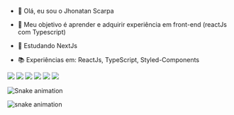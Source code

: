 - 👋 Olá, eu sou o Jhonatan Scarpa
- 👀 Meu objetivo é aprender e adquirir experiência em front-end (reactJs com Typescript)
- 🌱 Estudando NextJs
- 📚 Experiências em: ReactJs, TypeScript, Styled-Components

  <a href="https://github.com/jhonscarpa">
<!-- <picture>
<source
  srcset="https://github-readme-stats.vercel.app/api?username=jhonscarpa&show_icons=true&theme=omni"
  media="(prefers-color-scheme: omni)"
/>
<source
  srcset="https://github-readme-stats.vercel.app/api?username=jhonscarpa&show_icons=true"
  media="(prefers-color-scheme: omni), (prefers-color-scheme: no-preference)"
/>
<img src="https://github-readme-stats.vercel.app/api?username=jhonscarpa&show_icons=true" />
</picture> -->
</div>

<div> 
  <a href="https://www.youtube.com/channel/UCGQen3wU9ONeMX8J_mN_c_A" target="_blank"><img src="https://img.shields.io/badge/YouTube-FF0000?style=for-the-badge&logo=youtube&logoColor=white" target="_blank"></a>
  <a href="https://www.instagram.com/jhonscarpa/" target="_blank"><img src="https://img.shields.io/badge/-Instagram-%23E4405F?style=for-the-badge&logo=instagram&logoColor=white" target="_blank"></a>
 	<a href="https://www.twitch.tv/dertedias" target="_blank"><img src="https://img.shields.io/badge/Twitch-9146FF?style=for-the-badge&logo=twitch&logoColor=white" target="_blank"></a>
 <a href="https://discord.gg/hDrAWqRtF6" target="_blank"><img src="https://img.shields.io/badge/Discord-7289DA?style=for-the-badge&logo=discord&logoColor=white" target="_blank"></a> 
  <a href = "mailto:jhonatan.scarpa@outlook.com"><img src="https://img.shields.io/badge/-Gmail-%23333?style=for-the-badge&logo=gmail&logoColor=white" target="_blank"></a>
  <a href="https://www.linkedin.com/in/jhonscarpa/" target="_blank"><img src="https://img.shields.io/badge/-LinkedIn-%230077B5?style=for-the-badge&logo=linkedin&logoColor=white" target="_blank"></a> 
 
   ![Snake animation](https://github.com/jhonscarpa/jhonscarpa/blob/output/github-contribution-grid-snake.svg)

   ![snake animation](https://github.com/jhonscarpa/jhonscarpa/blob/output/github-contribution-grid-snake2.svg)
 
</div>

